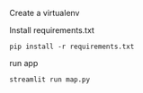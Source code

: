 Create a virtualenv


Install requirements.txt

`pip install -r requirements.txt`

run app

` streamlit run map.py `